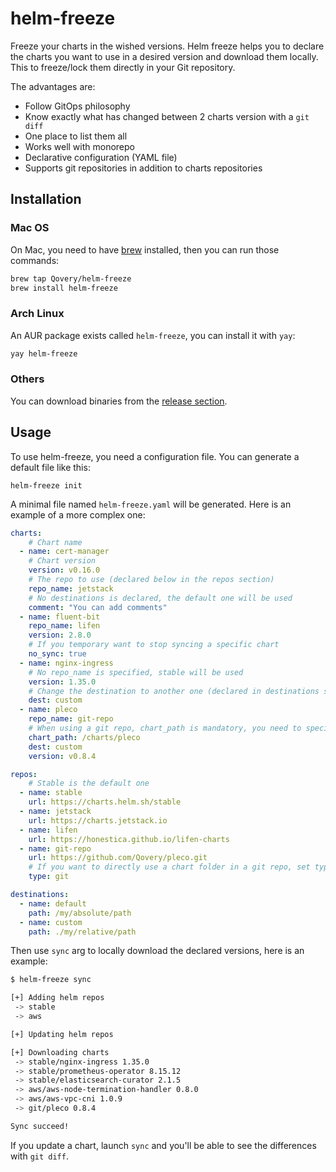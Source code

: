 # helm-freeze
Freeze your charts in the wished versions. Helm freeze helps you to declare the charts
you want to use in a desired version and download them locally. This to freeze/lock them
directly in your Git repository.

The advantages are:
* Follow GitOps philosophy
* Know exactly what has changed between 2 charts version with a `git diff`
* One place to list them all
* Works well with monorepo
* Declarative configuration (YAML file)
* Supports git repositories in addition to charts repositories

## Installation

### Mac OS
On Mac, you need to have [brew](https://brew.sh/) installed, then you can run those commands:
```bash
brew tap Qovery/helm-freeze
brew install helm-freeze
```

### Arch Linux
An AUR package exists called `helm-freeze`, you can install it with `yay`:
```bash
yay helm-freeze
```

### Others
You can download binaries from the [release section](https://github.com/Qovery/helm-freeze/releases).

## Usage
To use helm-freeze, you need a configuration file. You can generate a default file like this:

```shell script
helm-freeze init
```
A minimal file named `helm-freeze.yaml` will be generated. Here is an example of a more complex one:

```yaml
charts:
    # Chart name
  - name: cert-manager
    # Chart version
    version: v0.16.0
    # The repo to use (declared below in the repos section)
    repo_name: jetstack
    # No destinations is declared, the default one will be used
    comment: "You can add comments"
  - name: fluent-bit
    repo_name: lifen
    version: 2.8.0
    # If you temporary want to stop syncing a specific chart
    no_sync: true
  - name: nginx-ingress
    # No repo_name is specified, stable will be used
    version: 1.35.0
    # Change the destination to another one (declared in destinations section)
    dest: custom
  - name: pleco
    repo_name: git-repo
    # When using a git repo, chart_path is mandatory, you need to specify the chart folder path
    chart_path: /charts/pleco
    dest: custom
    version: v0.8.4

repos:
    # Stable is the default one
  - name: stable
    url: https://charts.helm.sh/stable
  - name: jetstack
    url: https://charts.jetstack.io
  - name: lifen
    url: https://honestica.github.io/lifen-charts
  - name: git-repo
    url: https://github.com/Qovery/pleco.git
    # If you want to directly use a chart folder in a git repo, set type to git
    type: git

destinations:
  - name: default
    path: /my/absolute/path
  - name: custom
    path: ./my/relative/path
```

Then use `sync` arg to locally download the declared versions, here is an example:
```bash
$ helm-freeze sync

[+] Adding helm repos
 -> stable
 -> aws

[+] Updating helm repos

[+] Downloading charts
 -> stable/nginx-ingress 1.35.0
 -> stable/prometheus-operator 8.15.12
 -> stable/elasticsearch-curator 2.1.5
 -> aws/aws-node-termination-handler 0.8.0
 -> aws/aws-vpc-cni 1.0.9
 -> git/pleco 0.8.4

Sync succeed!
```

If you update a chart, launch `sync` and you'll be able to see the differences with `git diff`.
